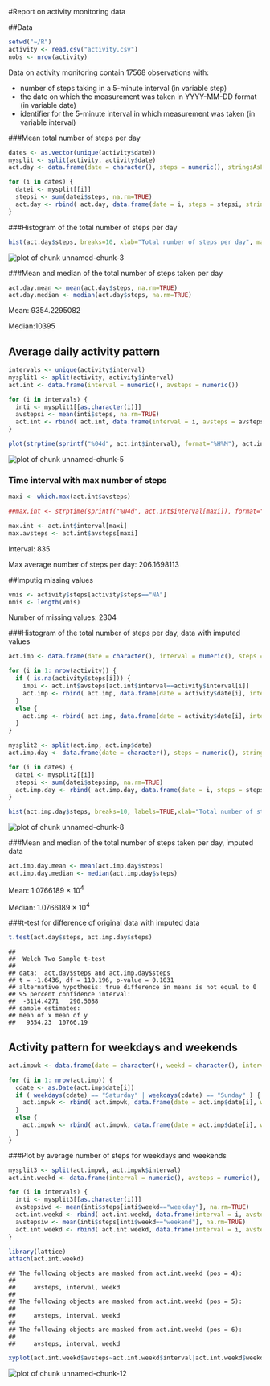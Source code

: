 #Report on activity monitoring data

##Data

```r
setwd("~/R")
activity <- read.csv("activity.csv")
nobs <- nrow(activity)
```

Data on activity monitoring contain 17568 observations with:

* number of steps taking in a 5-minute interval (in variable step)
* the date on which the measurement was taken in YYYY-MM-DD format (in variable date)
* identifier for the 5-minute interval in which measurement was taken (in variable interval)

###Mean total number of steps per day

```r
dates <- as.vector(unique(activity$date))
mysplit <- split(activity, activity$date)
act.day <- data.frame(date = character(), steps = numeric(), stringsAsFactors = TRUE)

for (i in dates) {
  datei <- mysplit[[i]]
  stepsi <- sum(datei$steps, na.rm=TRUE)
  act.day <- rbind( act.day, data.frame(date = i, steps = stepsi, stringsAsFactors = TRUE))
}
```

###Histogram of the total number of steps per day


```r
hist(act.day$steps, breaks=10, xlab="Total number of steps per day", main="Histogram of the total number of steps")
```

![plot of chunk unnamed-chunk-3](figure/unnamed-chunk-3-1.png) 

###Mean and median of the total number of steps taken per day 


```r
act.day.mean <- mean(act.day$steps, na.rm=TRUE)
act.day.median <- median(act.day$steps, na.rm=TRUE)
```

Mean: 9354.2295082

Median:10395

## Average daily activity pattern


```r
intervals <- unique(activity$interval)
mysplit1 <- split(activity, activity$interval)
act.int <- data.frame(interval = numeric(), avsteps = numeric())

for (i in intervals) {
  inti <- mysplit1[[as.character(i)]]
  avstepsi <- mean(inti$steps, na.rm=TRUE) 
  act.int <- rbind( act.int, data.frame(interval = i, avsteps = avstepsi))
}

plot(strptime(sprintf("%04d", act.int$interval), format="%H%M"), act.int$avsteps, type="l", xlab="Time interval", ylab = "Average number of steps", main="Average number of steps by day time intervals")
```

![plot of chunk unnamed-chunk-5](figure/unnamed-chunk-5-1.png) 

### Time interval with max number of steps


```r
maxi <- which.max(act.int$avsteps)

##max.int <- strptime(sprintf("%04d", act.int$interval[maxi]), format="%H%M"))

max.int <- act.int$interval[maxi]
max.avsteps <- act.int$avsteps[maxi]
```

Interval: 835

Max average number of steps per day: 206.1698113

##Imputig missing values 


```r
vmis <- activity$steps[activity$steps=="NA"]
nmis <- length(vmis)
```
Number of missing values: 2304

###Histogram of the total number of steps per day, data with imputed values


```r
act.imp <- data.frame(date = character(), interval = numeric(), steps = numeric(), stepsimp = numeric(), stringsAsFactors = TRUE)

for (i in 1: nrow(activity)) {
  if ( is.na(activity$steps[i])) {
    impi <- act.int$avsteps[act.int$interval==activity$interval[i]]
    act.imp <- rbind( act.imp, data.frame(date = activity$date[i], interval = activity$interval[i], steps = activity$steps[i], stepsimp = impi, stringsAsFactors = TRUE))
  }
  else {
    act.imp <- rbind( act.imp, data.frame(date = activity$date[i], interval = activity$interval[i], steps = activity$steps[i], stepsimp = activity$steps[i], stringsAsFactors = TRUE))
  }  
}

mysplit2 <- split(act.imp, act.imp$date)
act.imp.day <- data.frame(date = character(), steps = numeric(), stringsAsFactors = TRUE)

for (i in dates) {
  datei <- mysplit2[[i]]
  stepsi <- sum(datei$stepsimp, na.rm=TRUE)
  act.imp.day <- rbind( act.imp.day, data.frame(date = i, steps = stepsi, stringsAsFactors = TRUE))
}

hist(act.imp.day$steps, breaks=10, labels=TRUE,xlab="Total number of steps per day", main="Histogram of the total number of steps, imputed data")
```

![plot of chunk unnamed-chunk-8](figure/unnamed-chunk-8-1.png) 

###Mean and median of the total number of steps taken per day, imputed data


```r
act.imp.day.mean <- mean(act.imp.day$steps)
act.imp.day.median <- median(act.imp.day$steps)
```

Mean: 1.0766189 &times; 10<sup>4</sup>

Median: 1.0766189 &times; 10<sup>4</sup>

###t-test for difference of original data with imputed data


```r
t.test(act.day$steps, act.imp.day$steps)
```

```
## 
## 	Welch Two Sample t-test
## 
## data:  act.day$steps and act.imp.day$steps
## t = -1.6436, df = 110.196, p-value = 0.1031
## alternative hypothesis: true difference in means is not equal to 0
## 95 percent confidence interval:
##  -3114.4271   290.5088
## sample estimates:
## mean of x mean of y 
##   9354.23  10766.19
```

## Activity pattern for weekdays and weekends


```r
act.impwk <- data.frame(date = character(), weekd = character(), interval = numeric(), steps = numeric(), stepsimp = numeric(), stringsAsFactors = TRUE)

for (i in 1: nrow(act.imp)) {
  cdate <- as.Date(act.imp$date[i])
  if ( weekdays(cdate) == "Saturday" | weekdays(cdate) == "Sunday" ) {
    act.impwk <- rbind( act.impwk, data.frame(date = act.imp$date[i], weekd = "weekend", interval = act.imp$interval[i], steps = act.imp$steps[i], stepsimp = act.imp$stepsimp[i], stringsAsFactors = TRUE))
  }
  else {
    act.impwk <- rbind( act.impwk, data.frame(date = act.imp$date[i], weekd = "weekday", interval = act.imp$interval[i], steps = act.imp$steps[i], stepsimp = act.imp$stepsimp[i], stringsAsFactors = TRUE))
  }
}
```

###Plot by average number of steps for weekdays and weekends


```r
mysplit3 <- split(act.impwk, act.impwk$interval)
act.int.weekd <- data.frame(interval = numeric(), avsteps = numeric(), weekd=character())

for (i in intervals) {
  inti <- mysplit3[[as.character(i)]]
  avstepsiwd <- mean(inti$steps[inti$weekd=="weekday"], na.rm=TRUE) 
  act.int.weekd <- rbind( act.int.weekd, data.frame(interval = i, avsteps = avstepsiwd, weekd= "weekday"))
  avstepsiw <- mean(inti$steps[inti$weekd=="weekend"], na.rm=TRUE) 
  act.int.weekd <- rbind( act.int.weekd, data.frame(interval = i, avsteps = avstepsiw, weekd = "weekend"))
}

library(lattice) 
attach(act.int.weekd)
```

```
## The following objects are masked from act.int.weekd (pos = 4):
## 
##     avsteps, interval, weekd
## 
## The following objects are masked from act.int.weekd (pos = 5):
## 
##     avsteps, interval, weekd
## 
## The following objects are masked from act.int.weekd (pos = 6):
## 
##     avsteps, interval, weekd
```

```r
xyplot(act.int.weekd$avsteps~act.int.weekd$interval|act.int.weekd$weekd, main="", ylab="Number of steps", xlab="Time interval", type = "l")
```

![plot of chunk unnamed-chunk-12](figure/unnamed-chunk-12-1.png) 

